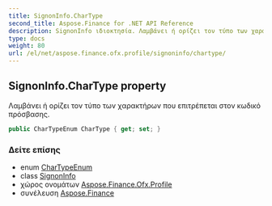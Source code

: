 ```yaml
---
title: SignonInfo.CharType
second_title: Aspose.Finance for .NET API Reference
description: SignonInfo ιδιοκτησία. Λαμβάνει ή ορίζει τον τύπο των χαρακτήρων που επιτρέπεται στον κωδικό πρόσβασης.
type: docs
weight: 80
url: /el/net/aspose.finance.ofx.profile/signoninfo/chartype/
---
```

## SignonInfo.CharType property

Λαμβάνει ή ορίζει τον τύπο των χαρακτήρων που επιτρέπεται στον κωδικό πρόσβασης.

```csharp
public CharTypeEnum CharType { get; set; }
```

### Δείτε επίσης

* enum [CharTypeEnum](../../chartypeenum/)
* class [SignonInfo](../)
* χώρος ονομάτων [Aspose.Finance.Ofx.Profile](../../signoninfo/)
* συνέλευση [Aspose.Finance](../../../)


